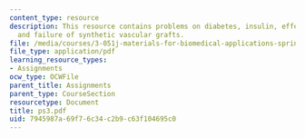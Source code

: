 ```yaml
---
content_type: resource
description: This resource contains problems on diabetes, insulin, effect of adsorption
  and failure of synthetic vascular grafts.
file: /media/courses/3-051j-materials-for-biomedical-applications-spring-2006/7945987a69f76c34c2b9c63f104695c0_ps3.pdf
file_type: application/pdf
learning_resource_types:
- Assignments
ocw_type: OCWFile
parent_title: Assignments
parent_type: CourseSection
resourcetype: Document
title: ps3.pdf
uid: 7945987a-69f7-6c34-c2b9-c63f104695c0
---
```

